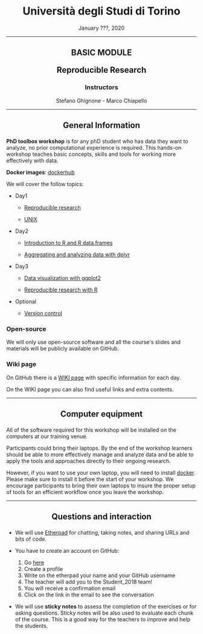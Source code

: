 <center><h1>Università degli Studi di Torino</h1>
<p>January ???, 2020</p>
</center>

---

<center>
<h2><p>BASIC MODULE</p>
<p>Reproducible Research</p></h2>
<h3>Instructors</h3>
<p>Stefano Ghignone - Marco Chiapello</p>
</center>

---

<center><h2><p>General Information</p></h2></center>


**PhD toolbox workshop** is for any phD student who has data they want to analyze, no prior computational experience is required. This hands-on workshop teaches basic concepts, skills and tools for working more effectively with data.

**Docker images**: [dockerhub](https://hub.docker.com/repository/docker/phdtoolboxcourse/2020_course)

We will cover  the follow topics:

- Day1

	-  [Reproducible research](https://github.com/PhD-Toolbox-course/2018_PhD_Toolbox_course/raw/master/Presentations/Day1/RR_theory.pdf)

	-  [UNIX](https://github.com/PhD-Toolbox-course/2018_PhD_Toolbox_course/raw/master/Presentations/Day1/1.Ghignone.Unito.2017-unix.pdf)

- Day2

	-  [Introduction to R and R data.frames](https://github.com/PhD-Toolbox-course/2018_PhD_Toolbox_course/raw/master/Presentations/Day2/R_intro.pdf)

	-  [Aggregating and analyzing data with dplyr](https://github.com/PhD-Toolbox-course/2018_PhD_Toolbox_course/raw/master/Presentations/Day3/R_dplyr.pdf)

- Day3

	-  [Data visualization with ggplot2](https://github.com/PhD-Toolbox-course/2018_PhD_Toolbox_course/raw/master/Presentations/Day3/R_ggplot2.pdf)

	-  [Reproducible research with R](https://github.com/PhD-Toolbox-course/2017_PhD_Toolbox_course/raw/master/Presentations/Day4/reproducibleResearch/RR_practical.pdf)

- Optional
	-  [Version control](https://gitpitch.com/PhD-Toolbox-course/2018_PhD_Toolbox_course/master?grs=github&t=white&p=Presentations%2FDay4%2FversionControl%2F)


### Open-source

We will only use open-source software and all the course's slides and materials will be publicly available on GitHub.

### Wiki page

On GitHub there is a [WIKI page](https://github.com/PhD-Toolbox-course/2020_PhD_Toolbox_course-/wiki) with specific information for each day.

On the WIKI page you can also find useful links and extra contents.

---

<center><h2><p>Computer equipment</p></h2></center>

All of the software required for this workshop will be installed on the computers at our training venue.

Participants could bring their laptops. By the end of the workshop learners should be able to more effectively manage and analyze data and be able to apply the tools and approaches directly to their ongoing research.

However, if you want to use your own laptop, you will need to install [docker](https://docs.docker.com/). Please make sure to install it before the start of your workshop. We encourage participants to bring their own laptops to insure the proper setup of tools for an efficient workflow once you leave the workshop.

---

<center><h2><p>Questions and interaction</p></h2></center>

- We will use [Etherpad]() for chatting, taking notes, and sharing URLs and bits of code.

- You have to create an account on GitHub:
  1. Go [here](https://github.com)
  1. Create a profile
  1. Write on the etherpad your name and your GitHub username
  1. The teacher will add you to the Student_2018 team!
  1. You will receive a confirmation email
  1. Click on the link in the email to see the conversation

- We will use **sticky notes** to assess the completion of the exercises or for asking questions. Sticky notes will be also used to evaluate each chunk of the course. This is a good way for the teachers to improve and help the students.
